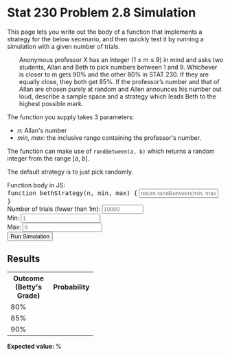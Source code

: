  <script src="/js/problem-2.8.js"></script>
 <style>
 .mono-addon {
   font-family: monospace;
 }
 </style>

# Stat 230 Problem 2.8 Simulation

This page lets you write out the body of a function that implements a strategy for the below secenario, and then quickly test it by running a simulation with a given number of trials.

<p style="margin-left:2em">Anonymous professor X has an integer (1 ≤ m ≤ 9) in mind and asks two students, Allan and Beth to pick numbers between 1 and 9. Whichever is closer to m gets 90% and the other 80% in STAT 230. If they are equally close, they both get 85%. If the professor’s number and that of Allan are chosen purely at random and Allen announces his number out loud, describe a sample space and a strategy which leads Beth to the highest possible mark.</p>

The function you supply takes 3 parameters:

  - *n*: Allan's number
  - *min*, *max*: the inclusive range containing the professor's number.

The function can make use of <code>randBetween(a, b)</code> which returns a random integer from the range [*a*, *b*].

The default strategy is to just pick randomly.

 <form id="sim-params" name="sim-params" onsubmit="runSim(); return false;">
    <div class="form-group">
      <label for="function-body">Function body in JS:</label><br/>
      <div class="input-group" style="min-width:480px">
        <span class="input-group-addon mono-addon">function bethStrategy(n, min, max) {</span>
        <input type="text" id="function-body" class=
        "form-control" placeholder="return randBetween(min, max);"/>
        <span class="input-group-addon mono-addon">}</span>
      </div>
    </div>
    <div class="form-inline">
      <div class="form-group">
        <label for="num-trials">Number of trials (fewer than 1m):</label> <input type=
        "number" id="num-trials" class="form-control" placeholder="10000" min="1" max=
        "1000000" />
      </div>
      <div class="form-group">
        <label for="min-num">Min:</label> <input type="number" id="min-num" class=
        "form-control" placeholder="1" />
      </div>
      <div class="form-group">
        <label for="max-num">Max:</label> <input type="number" id="max-num" class=
        "form-control" placeholder="9" />
      </div>
      <div class="button">
        <button type="submit" class="btn btn-primary">Run
        Simulation</button>
      </div>
    </div>
  </form>

## Results

<table class="table table-bordered table-hover narrowtable" id="results-table"
  style="max-width:200px">
  <tr>
    <th>Outcome (Betty's Grade)</th>
    <th>Probability</th>
  </tr>
  <tr>
    <td>80%</td>
    <td id="prob-80"><br></td>
  </tr>
  <tr>
    <td>85%</td>
    <td id="prob-85"><br></td>
  </tr>
  <tr>
    <td>90%</td>
    <td id="prob-90"></td>
  </tr>
</table>

<strong>Expected value: </strong><results-average id="results-average"></results-average>%
